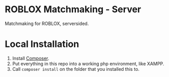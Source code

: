 # ROBLOX Matchmaking - Server
Matchmaking for ROBLOX, serversided.

# Local Installation
1. Install [Composer](https://getcomposer.org/).
2. Put everything in this repo into a working php environment, like XAMPP.
3. Call `composer install` on the folder that you installed this to.
